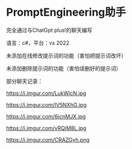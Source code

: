 # PromptEngineering助手

完全通过与ChatGpt plus!的聊天编写

语言：c#，平台：vs 2022

未添加在线修改提示词的功能（害怕把提示词改坏）

未添加删除提示词的功能（害怕误删好的提示词）

部分聊天记录：

https://i.imgur.com/LukWicN.jpg

https://i.imgur.com/IV5NXhG.jpg

https://i.imgur.com/6jcnMJX.jpg

https://i.imgur.com/vRQjM8L.jpg

https://i.imgur.com/CRAZGyh.png
